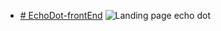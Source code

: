 
* [# EchoDot-frontEnd](https://alexmatsu.github.io/EchoDot-frontEnd/)
![Landing page echo dot](https://github.com/AlexMatsu/EchoDot-frontEnd/assets/106101990/abee6b85-044f-4e7d-a0cc-3d04ea02c8cf)
